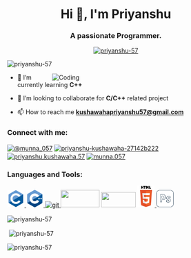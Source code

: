 <h1 align="center">Hi 👋, I'm Priyanshu</h1>
<h3 align="center">A passionate Programmer.</h3>
<p align="Middle"> <a href="https://github.com/priyanshu-57/github-profile-trophy"><img src="https://github-profile-trophy.vercel.app/?username=priyanshu-57" alt="priyanshu-57" /></a> </p>
<p align="left"> <img src="https://komarev.com/ghpvc/?username=priyanshu-57&label=Profile%20views&color=0e75b6&style=flat" alt="priyanshu-57" /> </p>

<img align="right" alt="Coding" width="400" src="https://cdn.pixabay.com/photo/2020/08/08/02/56/hacker-5471975_1280.png">

- 🌱 I’m currently learning **C++**
  
- 👯 I’m looking to collaborate for **C/C++** related project
  
- 📫 How to reach me **kushawahapriyanshu57@gmail.com**

<h3 align="left">Connect with me:</h3>
<p align="left">
<a href="https://twitter.com/@munna_057" target="blank"><img align="center" src="https://raw.githubusercontent.com/rahuldkjain/github-profile-readme-generator/master/src/images/icons/Social/twitter.svg" alt="@munna_057" height="30" width="40" /></a>
<a href="https://linkedin.com/in/priyanshu-kushawaha" target="blank"><img align="center" src="https://raw.githubusercontent.com/rahuldkjain/github-profile-readme-generator/master/src/images/icons/Social/linked-in-alt.svg" alt="priyanshu-kushawaha-27142b222" height="30" width="40" /></a>
<a href="https://fb.com/priyanshu.kushawaha.57" target="blank"><img align="center" src="https://raw.githubusercontent.com/rahuldkjain/github-profile-readme-generator/master/src/images/icons/Social/facebook.svg" alt="priyanshu.kushawaha.57" height="30" width="40" /></a>
<a href="https://instagram.com/munna.057" target="blank"><img align="center" src="https://raw.githubusercontent.com/rahuldkjain/github-profile-readme-generator/master/src/images/icons/Social/instagram.svg" alt="munna.057" height="30" width="40" /></a>
</p>

<h3 align="left">Languages and Tools:</h3>
<p align="left"> <a href="https://www.cprogramming.com/" target="_blank" rel="noreferrer"> <img src="https://raw.githubusercontent.com/devicons/devicon/master/icons/c/c-original.svg" alt="c" width="40" height="40"/> </a> <a href="https://www.w3schools.com/cpp/" target="_blank" rel="noreferrer"> <img src="https://raw.githubusercontent.com/devicons/devicon/master/icons/cplusplus/cplusplus-original.svg" alt="cplusplus" width="40" height="40"/> </a> <a  href="https://git-scm.com/" target="_blank" rel="noreferrer"> <img src="https://www.vectorlogo.zone/logos/git-scm/git-scm-icon.svg" alt="git" width="40" height="40"/> </a> <img src="http://img.shields.io/badge/-Github-000000?style=flat&logo=github&logoColor=FFFFFF" width="90" height="40"/> 
<img src="http://img.shields.io/badge/-VS%20Code-007ACC?style=flat&logo=visual%20studio%20code&logoColor=white" width="80" height="35"/>  
  <a href="https://www.w3.org/html/" target="_blank" rel="noreferrer"> <img src="https://raw.githubusercontent.com/devicons/devicon/master/icons/html5/html5-original-wordmark.svg" alt="html5" width="40" height="50"/> </a> <a href="https://www.photoshop.com/en" target="_blank" rel="noreferrer"> <img src="https://raw.githubusercontent.com/devicons/devicon/master/icons/photoshop/photoshop-line.svg" alt="photoshop" width="40" height="40"/> </a> </p>


<p><img align="center" src="https://github-readme-stats.vercel.app/api/top-langs?username=priyanshu-57&show_icons=true&locale=en&layout=compact" alt="priyanshu-57" /></p> 

<p>&nbsp;<img align="center" src="https://github-readme-stats.vercel.app/api?username=priyanshu-57&show_icons=true&locale=en" alt="priyanshu-57" /></p>

<p><img align="center" src="https://github-readme-streak-stats.herokuapp.com/?user=priyanshu-57&" alt="priyanshu-57" /></p>
